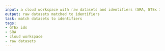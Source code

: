 ```yaml
---
input: a cloud workspace with raw datasets and identifiers (SRA, GTEx IDs, etc)
output: raw datasets matched to identifiers
task: match datasets to identifiers
tags:
- GTEx ids
- SRA
- cloud workspace
- raw datasets
---
```

